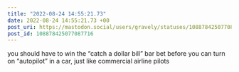 ```yaml
---
title: "2022-08-24 14:55:21.73"
date: 2022-08-24 14:55:21.73 +00
post_uri: https://mastodon.social/users/gravely/statuses/108878425077087716
post_id: 108878425077087716
---
```

you should have to win the “catch a dollar bill” bar bet before you can turn on “autopilot” in a car, just like commercial airline pilots


